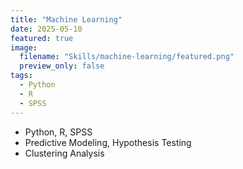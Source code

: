```yaml
---
title: "Machine Learning"
date: 2025-05-10
featured: true
image:
  filename: "Skills/machine-learning/featured.png"
  preview_only: false
tags:
  - Python
  - R
  - SPSS
---
```


- Python, R, SPSS  
- Predictive Modeling, Hypothesis Testing  
- Clustering Analysis

<!--more-->
